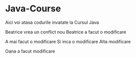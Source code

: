 # Java-Course

Aici voi atasa codurile invatate la Cursul Java

Beatrice  vrea un conflict nou
Beatrice a facut o modificare

A mai facut o modificare
Si inca o modificare
Alta modificare

Oana a facut modificare

